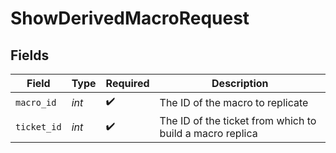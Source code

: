 # ShowDerivedMacroRequest


## Fields

| Field                                                    | Type                                                     | Required                                                 | Description                                              |
| -------------------------------------------------------- | -------------------------------------------------------- | -------------------------------------------------------- | -------------------------------------------------------- |
| `macro_id`                                               | *int*                                                    | :heavy_check_mark:                                       | The ID of the macro to replicate                         |
| `ticket_id`                                              | *int*                                                    | :heavy_check_mark:                                       | The ID of the ticket from which to build a macro replica |
